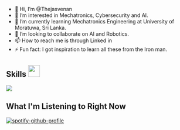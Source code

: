 - 👋 Hi, I’m @Thejasvenan
- 👀 I’m interested in Mechatronics, Cybersecurity and AI.
- 🌱 I’m currently learning Mechatronics Engineering at University of Moratuwa, Sri Lanka.
- 💞️ I’m looking to collaborate on AI and Robotics.
- 📫 How to reach me is through Linked in
- ⚡ Fun fact: I got inspiration to learn all these from the Iron man. 

<h2> Skills <img src = "https://media2.giphy.com/media/QssGEmpkyEOhBCb7e1/giphy.gif?cid=ecf05e47a0n3gi1bfqntqmob8g9aid1oyj2wr3ds3mg700bl&rid=giphy.gif" width = 32px> </h2>
<a href= https://github.com/Thejasvenan?tab=repositories&q=&type=&language=discord&sort= > <img src ='https://skillicons.dev/icons?i=arduino,raspberrypi,autocad,py,html'> </a>


<h2> What I'm Listening to Right Now </h2>

[![spotify-github-profile](https://spotify-github-profile.vercel.app/api/view?uid=2o5w7xnskl2mc0vk70vc2x1ou&cover_image=true&theme=default&show_offline=false&background_color=121212&interchange=false&bar_color=53b14f&bar_color_cover=true)](https://github.com/kittinan/spotify-github-profile)
<!---
Thejasvenan/Thejasvenan is a ✨ special ✨ repository because its `README.md` (this file) appears on your GitHub profile.
You can click the Preview link to take a look at your changes.
--->
